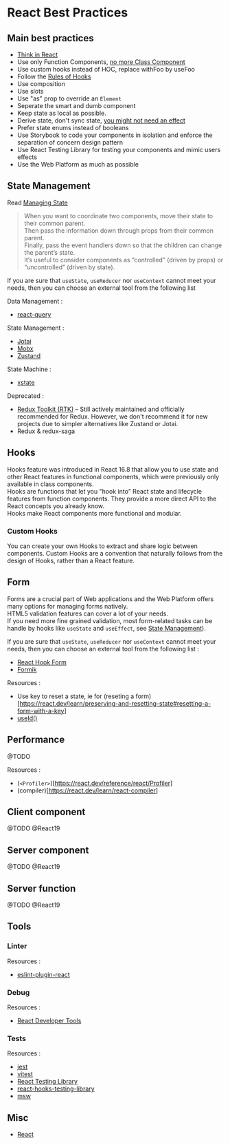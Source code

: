 # React Best Practices

## Main best practices

- [Think in React](https://react.dev/learn/thinking-in-react)
- Use only Function Components, [no more Class Component](https://react.dev/reference/react/Component#alternatives)
- Use custom hooks instead of HOC, replace withFoo by useFoo
- Follow the [Rules of Hooks](https://react.dev/reference/rules/rules-of-hooks)
- Use composition
- Use slots
- Use "as" prop to override an `Element`
- Seperate the smart and dumb component
- Keep state as local as possible.
- Derive state, don't sync state, [you might not need an effect](https://react.dev/learn/you-might-not-need-an-effect)
- Prefer state enums instead of booleans
- Use Storybook to code your components in isolation and enforce the separation of concern design pattern
- Use React Testing Library for testing your components and mimic users effects
- Use the Web Platform as much as possible

## State Management

Read [Managing State](https://react.dev/learn/managing-state)

> When you want to coordinate two components, move their state to their common parent.  
> Then pass the information down through props from their common parent.  
> Finally, pass the event handlers down so that the children can change the parent’s state.  
> It’s useful to consider components as “controlled” (driven by props) or “uncontrolled” (driven by state).

If you are sure that `useState`, `useReducer` nor `useContext` cannot meet your needs, then you can choose an external tool from the following list

Data Management :

- [react-query](https://tanstack.com/query/v3)

State Management :

- [Jotai](https://jotai.org)
- [Mobx](https://mobx.js.org)
- [Zustand](https://zustand.docs.pmnd.rs/getting-started/introduction)

State Machine :

- [xstate](https://xstate.js.org)

Deprecated :

- [Redux Toolkit (RTK)](https://redux-toolkit.js.org/introduction/why-rtk-is-redux-today) – Still actively maintained and officially recommended for Redux. However, we don't recommend it for new projects due to simpler alternatives like Zustand or Jotai.
- Redux & redux-saga

## Hooks

Hooks feature was introduced in React 16.8 that allow you to use state and other React features in functional components, which were previously only available in class components.  
Hooks are functions that let you "hook into" React state and lifecycle features from function components. They provide a more direct API to the React concepts you already know.  
Hooks make React components more functional and modular.

### Custom Hooks

You can create your own Hooks to extract and share logic between components. Custom Hooks are a convention that naturally follows from the design of Hooks, rather than a React feature.

## Form

Forms are a crucial part of Web applications and the Web Platform offers many options for managing forms natively.  
HTML5 validation features can cover a lot of your needs.  
If you need more fine grained validation, most form-related tasks can be handle by hooks like `useState` and `useEffect`, see [State Management](#state-management)).

If you are sure that `useState`, `useReducer` nor `useContext` cannot meet your needs, then you can choose an external tool from the following list :

- [React Hook Form](https://react-hook-form.com)
- [Formik](https://formik.org)

Resources :

- Use key to reset a state, ie for (reseting a form)[https://react.dev/learn/preserving-and-resetting-state#resetting-a-form-with-a-key]
- [useId()](https://reacttraining.com/blog/use-useid-instead-of-hand-making-ids)

## Performance

@TODO

Resources :

- (`<Profiler>`)[https://react.dev/reference/react/Profiler]
- (compiler)[https://react.dev/learn/react-compiler]

## Client component

@TODO @React19

## Server component

@TODO @React19

## Server function

@TODO @React19

## Tools

### Linter

Resources :

- [eslint-plugin-react](https://www.npmjs.com/package/eslint-plugin-react)

### Debug

Resources :

- [React Developer Tools](https://react.dev/learn/react-developer-tools)

### Tests

Resources :

- [jest](https://jestjs.io)
- [vitest](https://vitest.dev)
- [React Testing Library](https://kentcdodds.com/blog/common-mistakes-with-react-testing-library)
- [react-hooks-testing-library](https://github.com/testing-library/react-hooks-testing-library)
- [msw](https://mswjs.io)

## Misc

- [React](https://react.dev)
